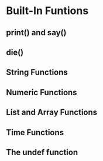 # Built-In Funtions
## print() and say()
## die()
## String Functions
## Numeric Functions
## List and Array Functions
## Time Functions
## The undef function